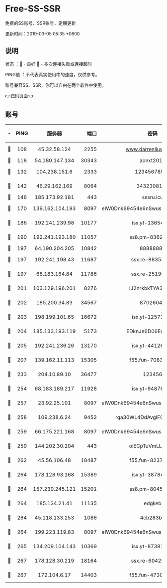 # Free-SS-SSR

免费的SS账号、SSR账号，定期更新

更新时间：2019-03-05 05:35 +0800

## 说明

状态     ：🙂 - 良好 🙁 - 多次连接失败或连接超时

PING值   ：不代表真实使用中的速度，仅供参考。

账号兼容SS、SSR，你可以自由在两个软件中使用。

👉[扫码页面](https://liesauer.github.io/free-ss-ssr.github.io/)👈

## 账号

|-|PING|服务器|端口|密码|加密方式|区域|
|:----:|:----:|:-----:|-----:|:----:|:----:|:----:|
|🙂|108|45.32.58.124|2255|www.darrenliuwei.com|aes-256-cfb|JP|
|🙂|118|54.180.147.134|30343|apext2019|chacha20|KR|
|🙂|132|104.238.151.6|2333|12345678900|aes-256-cfb|JP|
|🙂|142|46.29.162.169|8064|3432308177|aes-256-cfb|RU|
|🙂|146|185.173.92.181|443|sssru.icu|rc4-md5|RU|
|🙂|170|139.162.104.193|8097|eIW0Dnk69454e6nSwuspv9DmS201tQ0D|aes-256-cfb|JP|
|🙂|186|192.241.239.98|10177|isx.yt-13654380|aes-256-cfb|US|
|🙂|190|192.241.193.180|11057|ss8.pm-83620677|aes-256-cfb|US|
|🙂|197|64.190.204.205|10842|88888888|rc4-md5|US|
|🙂|197|192.241.198.43|11687|ssx.re-88354290|aes-256-cfb|US|
|🙂|197|68.183.164.84|11786|ssx.re-25196932|aes-256-cfb|US|
|🙂|201|103.129.196.201|8276|lJ2nrkbkTYA30wv0|aes-256-cfb|US|
|🙂|202|185.200.34.83|34567|87026045|aes-256-cfb|US|
|🙂|203|198.199.101.65|16672|isx.yt-12571443|aes-256-cfb|US|
|🙂|204|185.133.193.119|5173|EDknJe6D06EoWDaw|aes-256-cfb|US|
|🙂|205|192.241.236.26|13170|isx.yt-44126456|aes-256-cfb|US|
|🙂|207|139.162.11.113|15305|f55.fun-70630978|aes-256-cfb|SG|
|🙂|233|204.10.89.10|36477|123456|aes-256-cfb|US|
|🙂|254|68.183.189.217|11928|isx.yt-94878692|aes-256-cfb|SG|
|🙂|257|23.92.25.101|8097|eIW0Dnk69454e6nSwuspv9DmS201tQ0D|aes-256-cfb|US|
|🙂|258|109.238.6.24|9452|rqa30WL4DdAvgIFG6Fs3znzTa|aes-256-cfb|FR|
|🙂|259|66.175.221.168|8097|eIW0Dnk69454e6nSwuspv9DmS201tQ0D|aes-256-cfb|US|
|🙂|259|144.202.30.204|443|oiECpTuVmLLxk4Ts|aes-256-cfb|US|
|🙂|262|45.56.106.48|18487|f55.fun-82379795|aes-256-cfb|US|
|🙂|264|178.128.93.168|15389|isx.yt-38784218|aes-256-cfb|SG|
|🙂|264|157.230.245.121|15201|ss8.pm-80454151|aes-256-cfb|SG|
|🙂|264|185.134.21.41|11135|edgkeb|aes-256-cfb|GB|
|🙂|264|45.118.133.253|1086|4cb283b8|aes-256-cfb|SG|
|🙂|264|199.223.119.83|8097|eIW0Dnk69454e6nSwuspv9DmS201tQ0D|aes-256-cfb|US|
|🙂|265|134.209.104.143|10369|isx.yt-87381923|aes-256-cfb|SG|
|🙂|267|178.128.30.219|18164|ssx.re-60429944|aes-256-cfb|SG|
|🙂|267|172.104.6.17|14403|f55.fun-47304627|aes-256-cfb|US|
